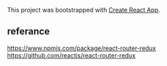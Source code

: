 This project was bootstrapped with [Create React App](https://github.com/facebook/create-react-app).

## referance
https://www.npmjs.com/package/react-router-redux
https://github.com/reactjs/react-router-redux
